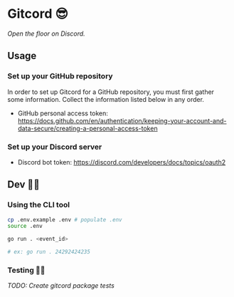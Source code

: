 # Gitcord 😎

_Open the floor on Discord._

## Usage

### Set up your GitHub repository

In order to set up Gitcord for a GitHub repository, you must first gather some information.
Collect the information listed below in any order.

- GitHub personal access token: <https://docs.github.com/en/authentication/keeping-your-account-and-data-secure/creating-a-personal-access-token>

### Set up your Discord server

- Discord bot token: <https://discord.com/developers/docs/topics/oauth2>

## Dev 👩‍💻

### Using the CLI tool

```sh
cp .env.example .env # populate .env
source .env

go run . <event_id>

# ex: go run . 24292424235
```

### Testing 👷‍♂️

_TODO: Create gitcord package tests_